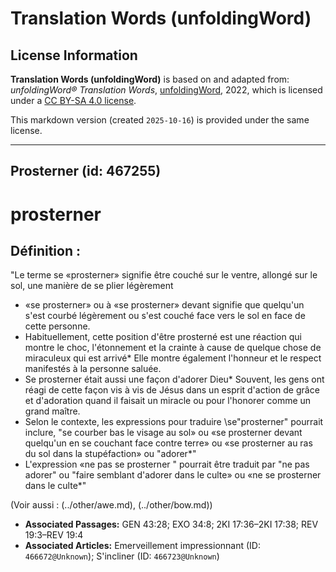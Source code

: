 # Translation Words (unfoldingWord)

## License Information

**Translation Words (unfoldingWord)** is based on and adapted from: _unfoldingWord® Translation Words_, [unfoldingWord](https://unfoldingword.org/utw), 2022, which is licensed under a [CC BY-SA 4.0 license](https://creativecommons.org/licenses/by-sa/4.0/legalcode.en).

This markdown version (created `2025-10-16`) is provided under the same license.



--------------------------------

## Prosterner (id: 467255)

prosterner
==========

Définition :
------------

"Le terme se «prosterner» signifie être couché sur le ventre, allongé sur le sol, une manière de se plier légèrement

* «se prosterner» ou à «se prosterner» devant signifie que quelqu'un s'est courbé légèrement ou s'est couché face vers le sol en face de cette personne.
* Habituellement, cette position d'être prosterné est une réaction qui montre le choc, l'étonnement et la crainte à cause de quelque chose de miraculeux qui est arrivé\* Elle montre également l'honneur et le respect manifestés à la personne saluée.
* Se prosterner était aussi une façon d'adorer Dieu\* Souvent, les gens ont réagi de cette façon vis à vis de Jésus dans un esprit d'action de grâce et d'adoration quand il faisait un miracle ou pour l'honorer comme un grand maître.
* Selon le contexte, les expressions pour traduire \\se"prosterner" pourrait inclure, "se courber bas le visage au sol» ou «se prosterner devant quelqu'un en se couchant face contre terre» ou «se prosterner au ras du sol dans la stupéfaction» ou "adorer\*"
* L'expression «ne pas se prosterner " pourrait être traduit par "ne pas adorer" ou "faire semblant d'adorer dans le culte» ou «ne se prosterner dans le culte\*"

(Voir aussi : (../other/awe.md), (../other/bow.md))

* **Associated Passages:** GEN 43:28; EXO 34:8; 2KI 17:36–2KI 17:38; REV 19:3–REV 19:4
* **Associated Articles:** Emerveillement impressionnant (ID: `466672@Unknown`); S'incliner (ID: `466723@Unknown`)

